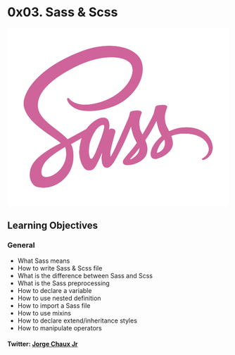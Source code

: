 # 0x03. Sass & Scss
![](https://github.com/jorgechauxjr/holbertonschool-web_front_end/blob/master/0x03-sass_scss/sass.jpg?raw=true)
## Learning Objectives
### General
- What Sass means
- How to write Sass & Scss file
- What is the difference between Sass and Scss
- What is the Sass preprocessing
- How to declare a variable
- How to use nested definition
- How to import a Sass file
- How to use mixins
- How to declare extend/inheritance styles
- How to manipulate operators
#### Twitter: [Jorge Chaux Jr](https://twitter.com/jorgechauxjr)
